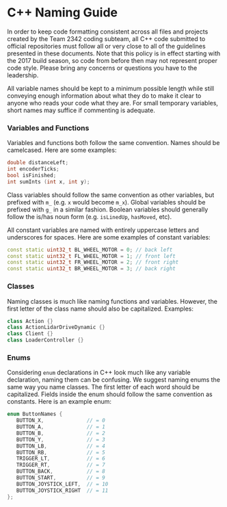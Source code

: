 # C++ Naming Guide

In order to keep code formatting consistent across all files and projects created by the Team 2342 coding subteam, all C++ code submitted to official repositories must follow all or very close to all of the guidelines presented in these documents. Note that this policy is in effect starting with the 2017 build season, so code from before then may not represent proper code style. Please bring any concerns or questions you have to the leadership.

All variable names should be kept to a minimum possible length while still conveying enough information about what they do to make it clear to anyone who reads your code what they are. For small temporary variables, short names may suffice if commenting is adequate.

### Variables and Functions

Variables and functions both follow the same convention. Names should be camelcased. Here are some examples:

```C++
double distanceLeft;
int encoderTicks;
bool isFinished;
int sumInts (int x, int y);
```

Class variables should follow the same convention as other variables, but prefixed with `m_` (e.g. `x` would become `m_x`). Global variables should be prefixed with `g_` in a similar fashion. Boolean variables should generally follow the is/has noun form (e.g. `isLinedUp`, `hasMoved`, etc).

All constant variables are named with entirely uppercase letters and underscores for spaces. Here are some examples of constant variables:

```C++
const static uint32_t BL_WHEEL_MOTOR = 0; // back left
const static uint32_t FL_WHEEL_MOTOR = 1; // front left
const static uint32_t FR_WHEEL_MOTOR = 2; // front right
const static uint32_t BR_WHEEL_MOTOR = 3; // back right
```

### Classes

Naming classes is much like naming functions and variables. However, the first letter of the class name should also be capitalized. Examples:

```C++
class Action {}
class ActionLidarDriveDynamic {}
class Client {}
class LoaderController {}
```

### Enums

Considering `enum` declarations in C++ look much like any variable declaration, naming them can be confusing. We suggest naming enums the same way you name classes. The first letter of each word should be capitalized. Fields inside the enum should follow the same convention as constants. Here is an example enum:

```C++
enum ButtonNames {
   BUTTON_X,              // = 0
   BUTTON_A,              // = 1
   BUTTON_B,              // = 2
   BUTTON_Y,              // = 3
   BUTTON_LB,             // = 4
   BUTTON_RB,             // = 5
   TRIGGER_LT,            // = 6
   TRIGGER_RT,            // = 7
   BUTTON_BACK,           // = 8
   BUTTON_START,          // = 9
   BUTTON_JOYSTICK_LEFT,  // = 10
   BUTTON_JOYSTICK_RIGHT  // = 11
};
```